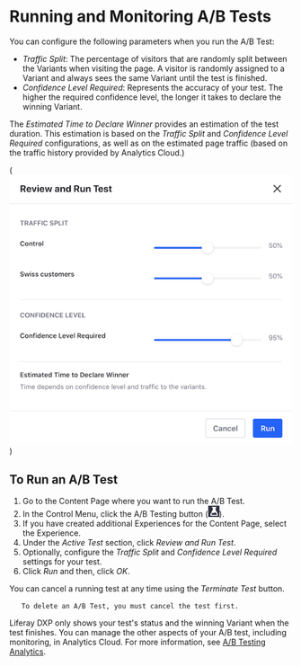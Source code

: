 # Running and Monitoring A/B Tests

You can configure the following parameters when you run the A/B Test:

- *Traffic Split*: The percentage of visitors that are randomly split between the Variants when visiting the page. A visitor is randomly assigned to a Variant and always sees the same Variant until the test is finished.
- *Confidence Level Required*: Represents the accuracy of your test. The higher the required confidence level, the longer it takes to declare the winning Variant.

The *Estimated Time to Declare Winner* provides an estimation of the test duration. This estimation is based on the *Traffic Split* and *Confidence Level Required* configurations, as well as on the estimated page traffic (based on the traffic history provided by Analytics Cloud.)

(![A/B Test Run Configurations](running-and-monitoring-ab-tests/images/01.png))

## To Run an A/B Test

1. Go to the Content Page where you want to run the A/B Test.
1. In the Control Menu, click the A/B Testing button (![A/B Test icon](../../../images/icon-ab-testing.png)).
1. If you have created additional Experiences for the Content Page, select the Experience.
1. Under the *Active Test* section, click *Review and Run Test*.
1. Optionally, configure the *Traffic Split* and *Confidence Level Required* settings for your test.
1. Click *Run* and then, click *OK*.

You can cancel a running test at any time using the *Terminate Test* button.

```note::
   To delete an A/B Test, you must cancel the test first.
```

Liferay DXP only shows your test's status and the winning Variant when the test finishes. You can manage the other aspects of your A/B test, including monitoring, in Analytics Cloud. For more information, see [A/B Testing Analytics](https://learn.liferay.com/../../../../ab-testing-analytics.md).